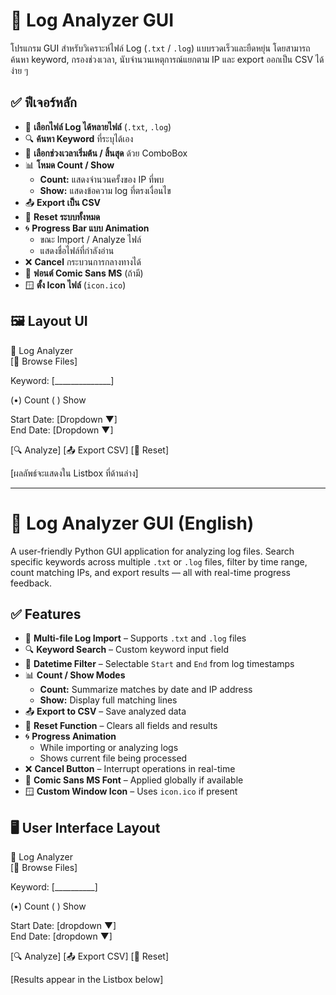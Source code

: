 # 🧠 Log Analyzer GUI

โปรแกรม GUI สำหรับวิเคราะห์ไฟล์ Log (`.txt` / `.log`) แบบรวดเร็วและยืดหยุ่น โดยสามารถค้นหา keyword, กรองช่วงเวลา, นับจำนวนเหตุการณ์แยกตาม IP และ export ออกเป็น CSV ได้ง่าย ๆ

## ✅ ฟีเจอร์หลัก

- 📂 **เลือกไฟล์ Log ได้หลายไฟล์** (`.txt`, `.log`)  
- 🔍 **ค้นหา Keyword** ที่ระบุได้เอง  
- 📅 **เลือกช่วงเวลาเริ่มต้น / สิ้นสุด** ด้วย ComboBox  
- 📊 **โหมด Count / Show**  
  - **Count:** แสดงจำนวนครั้งของ IP ที่พบ  
  - **Show:** แสดงข้อความ log ที่ตรงเงื่อนไข  
- 📤 **Export เป็น CSV**  
- 🔁 **Reset ระบบทั้งหมด**  
- 🌀 **Progress Bar แบบ Animation**  
  - ขณะ Import / Analyze ไฟล์  
  - แสดงชื่อไฟล์ที่กำลังอ่าน  
- ❌ **Cancel** กระบวนการกลางทางได้  
- 🎨 **ฟอนต์ Comic Sans MS** (ถ้ามี)  
- 🪟 **ตั้ง Icon ไฟล์** (`icon.ico`)  

## 🖼️ Layout UI

🧠 Log Analyzer  
[📂 Browse Files]

Keyword: [______________]

(•) Count   ( ) Show

Start Date:  [Dropdown ▼]  
End Date:    [Dropdown ▼]

[🔍 Analyze]   [📤 Export CSV]   [🔁 Reset]

[ผลลัพธ์จะแสดงใน Listbox ที่ด้านล่าง]


---

# 🧠 Log Analyzer GUI (English)

A user-friendly Python GUI application for analyzing log files. Search specific keywords across multiple `.txt` or `.log` files, filter by time range, count matching IPs, and export results — all with real-time progress feedback.

## ✅ Features

- 📂 **Multi-file Log Import** – Supports `.txt` and `.log` files  
- 🔍 **Keyword Search** – Custom keyword input field  
- 📅 **Datetime Filter** – Selectable `Start` and `End` from log timestamps  
- 📊 **Count / Show Modes**  
  - **Count:** Summarize matches by date and IP address  
  - **Show:** Display full matching lines  
- 📤 **Export to CSV** – Save analyzed data  
- 🔁 **Reset Function** – Clears all fields and results  
- 🌀 **Progress Animation**  
  - While importing or analyzing logs  
  - Shows current file being processed  
- ❌ **Cancel Button** – Interrupt operations in real-time  
- 🎨 **Comic Sans MS Font** – Applied globally if available  
- 🪟 **Custom Window Icon** – Uses `icon.ico` if present  

## 🖥️ User Interface Layout

🧠 Log Analyzer  
[📂 Browse Files]

Keyword: [__________]

(•) Count   ( ) Show

Start Date: [dropdown ▼]  
End Date:   [dropdown ▼]

[🔍 Analyze]   [📤 Export CSV]   [🔁 Reset]

[Results appear in the Listbox below]
